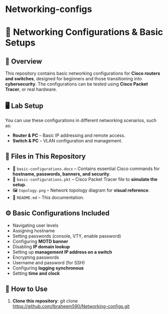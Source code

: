 # Networking-configs

# 📡 Networking Configurations & Basic Setups

## 📌 Overview
This repository contains basic networking configurations for **Cisco routers and switches**, designed for beginners and those transitioning into **cybersecurity**. The configurations can be tested using **Cisco Packet Tracer**, or real hardware.

## 🖥️ Lab Setup
You can use these configurations in different networking scenarios, such as:
- **Router & PC** – Basic IP addressing and remote access.
- **Switch & PC** – VLAN configuration and management.

## 📂 Files in This Repository
- 📜 `basic-configurations.docx` – Contains essential Cisco commands for **hostname, passwords, banners, and security**.
- 📁 `basic-configurations.pkt` – Cisco Packet Tracer file to **simulate the setup**.
- 🖼️ `topology.png` – Network topology diagram for **visual reference**.
- 📖 `README.md` – This documentation.

## ⚙️ Basic Configurations Included
- Navigating user levels
- Assigning hostname
- Setting passwords (console, VTY, enable password)
- Configuring **MOTD banner**
- Disabling **IP domain lookup**
- Setting up **management IP address on a switch**
- Encrypting passwords
- Username and password (for SSH)
- Configuring **logging synchronous**
- Setting **time and clock**

## 🚀 How to Use
1. **Clone this repository**:
   git clone https://github.com/Ibraheem590/Networking-configs.git
